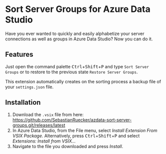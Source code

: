 # Sort Server Groups for Azure Data Studio

Have you ever wanted to quickly and easily alphabetize your server connections as well as groups in Azure Data Studio? Now you can do it.

## Features

Just open the command palette <kbd>Ctrl</kbd>+<kbd>Shift</kbd>+<kbd>P</kbd> and type `Sort Server Groups` or to restore to the previous state `Restore Server Groups`. 

This extension automatically creates on the sorting process a backup file of your `settings.json` file.

## Installation

1. Download the `.vsix` file from here: https://github.com/SebastianRuecker/azdata-sort-server-groups.git/releases/latest
2. In Azure Data Studio, from the File menu, select *Install Extension From VSIX Package*. Alternatively, press <kbd>Ctrl</kbd>+<kbd>Shift</kbd>+<kbd>P</kbd> and select *Extensions: Install from VSIX...*
3. Navigate to the file you downloaded and press *Install*.